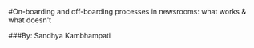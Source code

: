 #On-boarding and off-boarding processes in newsrooms: what works & what doesn't 



###By: Sandhya Kambhampati